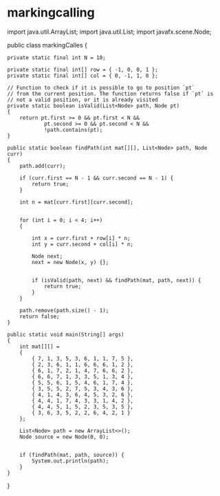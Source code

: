 # markingcalling
import java.util.ArrayList;
import java.util.List;
import javafx.scene.Node;


public class markingCalles {
    
    
    private static final int N = 10;
 
    private static final int[] row = { -1, 0, 0, 1 };
    private static final int[] col = { 0, -1, 1, 0 };
 
    // Function to check if it is possible to go to position `pt`
    // from the current position. The function returns false if `pt` is
    // not a valid position, or it is already visited
    private static boolean isValid(List<Node> path, Node pt)
    {
        return pt.first >= 0 && pt.first < N &&
                pt.second >= 0 && pt.second < N &&
                !path.contains(pt);
    }
 
    public static boolean findPath(int mat[][], List<Node> path, Node curr)
    {
        path.add(curr);
 
        if (curr.first == N - 1 && curr.second == N - 1) {
            return true;
        }
 
        int n = mat[curr.first][curr.second];
 
       
        for (int i = 0; i < 4; i++)
        {
          
            int x = curr.first + row[i] * n;
            int y = curr.second + col[i] * n;
 
            Node next;
            next = new Node(x, y) {};
 
        
            if (isValid(path, next) && findPath(mat, path, next)) {
                return true;
            }
        }
 
        path.remove(path.size() - 1);
        return false;
    }
 
    public static void main(String[] args)
    {
        int mat[][] =
        {
            { 7, 1, 3, 5, 3, 6, 1, 1, 7, 5 },
            { 2, 3, 6, 1, 1, 6, 6, 6, 1, 2 },
            { 6, 1, 7, 2, 1, 4, 7, 6, 6, 2 },
            { 6, 6, 7, 1, 3, 3, 5, 1, 3, 4 },
            { 5, 5, 6, 1, 5, 4, 6, 1, 7, 4 },
            { 3, 5, 5, 2, 7, 5, 3, 4, 3, 6 },
            { 4, 1, 4, 3, 6, 4, 5, 3, 2, 6 },
            { 4, 4, 1, 7, 4, 3, 3, 1, 4, 2 },
            { 4, 4, 5, 1, 5, 2, 3, 5, 3, 5 },
            { 3, 6, 3, 5, 2, 2, 6, 4, 2, 1 }
        };
 
        List<Node> path = new ArrayList<>();
        Node source = new Node(0, 0);
 
       
        if (findPath(mat, path, source)) {
            System.out.println(path);
        }
    }
}
